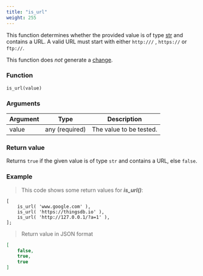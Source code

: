 ```yaml
---
title: "is_url"
weight: 255
---
```


This function determines whether the provided value is of
type [str](../../../data-types/str) and contains a URL. A valid URL must start with either `http:///` , `https://` or `ftp://`.

This function does *not* generate a [change](../../../overview/changes).

### Function

`is_url(value)`

### Arguments

Argument | Type | Description
-------- | ---- | -----------
value | any (required) | The value to be tested.

### Return value

Returns `true` if the given value is of type `str` and contains a URL, else `false`.

### Example

> This code shows some return values for ***is_url()***:

```thingsdb,json_response
[
    is_url( 'www.google.com' ),
    is_url( 'https://thingsdb.io' ),
    is_url( 'http://127.0.0.1/?a=1' ),
];
```

> Return value in JSON format

```json
[
    false,
    true,
    true
]
```
